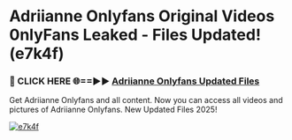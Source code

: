 # Adriianne Onlyfans Original Videos 0nlyFans Leaked - Files Updated! (e7k4f)

<h3>🔴 CLICK HERE 🌐==►► <a href="https://tinyurl.com/2m67pmp6" rel="nofollow">Adriianne Onlyfans Updated Files</a></h3>

Get Adriianne Onlyfans and all content. Now you can access all videos and pictures of Adriianne Onlyfans. New Updated Files 2025!

[![e7k4f](https://i.imgur.com/H4QAA4z.gif)](https://tinyurl.com/2m67pmp6)